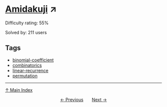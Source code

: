 # [Amidakuji](https://projecteuler.net/problem=837) ↗️

Difficulty rating: 55%

Solved by: 211 users
## Tags

- [binomial-coefficient](../tags/binomial-coefficient.md)
- [combinatorics](../tags/combinatorics.md)
- [linear-recurrence](../tags/linear-recurrence.md)
- [permutation](../tags/permutation.md)



---

[↑ Main Index](../README.md)


<div align=center><a href='836.md'>← Previous</a> &nbsp;&nbsp; &nbsp;&nbsp;  <a href='838.md'>Next →</a></div>
